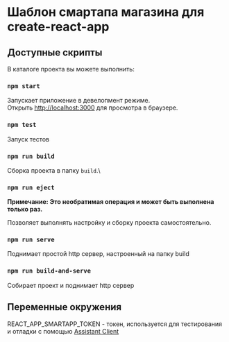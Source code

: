 # Шаблон смартапа магазина для create-react-app

## Доступные скрипты

В каталоге проекта вы можете выполнить:

### `npm start`

Запускает приложение в девелопмент режиме.\
Открыть [http://localhost:3000](http://localhost:3000) для просмотра в браузере.

### `npm test`

Запуск тестов

### `npm run build`

Сборка проекта в папку `build`.\

### `npm run eject`

**Примечание: Это необратимая операция и может быть выполнена только раз.**

Позволяет выполнять настройку и сборку проекта самостоятельно.

### `npm run serve`

Поднимает простой http сервер, настроенный на папку build

### `npm run build-and-serve`

Собирает проект и поднимает http сервер

## Переменные окружения

REACT_APP_SMARTAPP_TOKEN - токен, используется для тестирования и отладки с помощью [Assistant Client](https://bit.ly/3KdYrbK)
